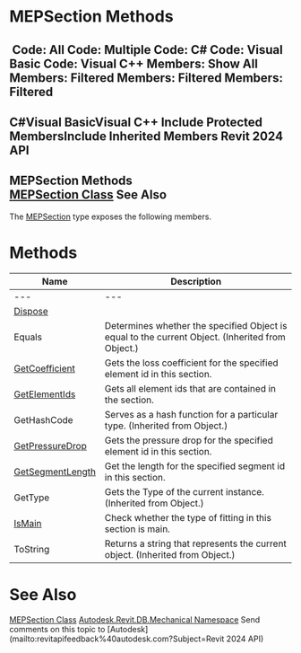 # MEPSection Methods

﻿
 Code: All Code: Multiple Code: C# Code: Visual Basic Code: Visual C++  Members: Show All Members: Filtered Members: Filtered Members: Filtered   
---  
C#Visual BasicVisual C++
Include Protected MembersInclude Inherited Members
Revit 2024 API  
---  
MEPSection Methods  
[MEPSection Class](a618b793-4084-a631-191a-043aac84d039.md "MEPSection Class") See Also  
---  
The [MEPSection](a618b793-4084-a631-191a-043aac84d039.md "MEPSection Class") type exposes the following members.
# Methods
| Name | Description |
| --- | --- |
| --- | --- | --- |
| [Dispose](d1b33289-a3fe-033a-baa8-93d28244ef39.md "Dispose Method") |
| Equals | Determines whether the specified Object is equal to the current Object. (Inherited from Object.) |
| [GetCoefficient](446a70e3-cad6-ecb5-2bbe-080fa3977bb4.md "GetCoefficient Method") | Gets the loss coefficient for the specified element id in this section. |
| [GetElementIds](a09a0a4c-d28d-c0d4-ed85-b2481a0ac9dd.md "GetElementIds Method") | Gets all element ids that are contained in the section. |
| GetHashCode | Serves as a hash function for a particular type.  (Inherited from Object.) |
| [GetPressureDrop](2bc07e50-9324-7854-a6a4-b8f5d43b0862.md "GetPressureDrop Method") | Gets the pressure drop for the specified element id in this section. |
| [GetSegmentLength](162a98dd-114f-4a5a-bd02-ca9ae2c937fe.md "GetSegmentLength Method") | Get the length for the specified segment id in this section. |
| GetType | Gets the Type of the current instance. (Inherited from Object.) |
| [IsMain](f34bf304-f7b3-caa1-3fa5-a737284cfd26.md "IsMain Method") | Check whether the type of fitting in this section is main. |
| ToString | Returns a string that represents the current object. (Inherited from Object.) |

# See Also
[MEPSection Class](a618b793-4084-a631-191a-043aac84d039.md "MEPSection Class")
[Autodesk.Revit.DB.Mechanical Namespace](0eafd899-5912-56fd-94b1-d286156e26fc.md "Autodesk.Revit.DB.Mechanical Namespace")
Send comments on this topic to [Autodesk](mailto:revitapifeedback%40autodesk.com?Subject=Revit 2024 API)